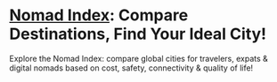 # [Nomad Index](https://nomadindex.net): Compare Destinations, Find Your Ideal City!
Explore the Nomad Index: compare global cities for travelers, expats & digital nomads based on cost, safety, connectivity & quality of life!
